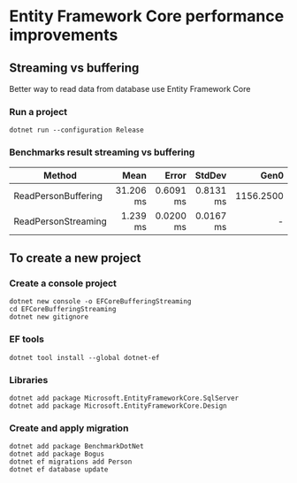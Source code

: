 # Entity Framework Core performance improvements
## Streaming vs buffering

Better way to read data from database use Entity Framework Core

### Run a project
```
dotnet run --configuration Release 
```

### Benchmarks result streaming vs buffering

|              Method |      Mean |     Error |    StdDev |      Gen0 |     Gen1 |     Gen2 |  Allocated |
|-------------------- |----------:|----------:|----------:|----------:|---------:|---------:|-----------:|
| ReadPersonBuffering | 31.206 ms | 0.6091 ms | 0.8131 ms | 1156.2500 | 500.0000 | 156.2500 | 8780.78 KB |
| ReadPersonStreaming |  1.239 ms | 0.0200 ms | 0.0167 ms |         - |        - |        - |    6.83 KB |

## To create a new project
### Create a console project
```
dotnet new console -o EFCoreBufferingStreaming
cd EFCoreBufferingStreaming
dotnet new gitignore
```

### EF tools
```
dotnet tool install --global dotnet-ef
```
### Libraries
```
dotnet add package Microsoft.EntityFrameworkCore.SqlServer
dotnet add package Microsoft.EntityFrameworkCore.Design
```

### Create and apply migration
```
dotnet add package BenchmarkDotNet
dotnet add package Bogus
dotnet ef migrations add Person
dotnet ef database update
```
